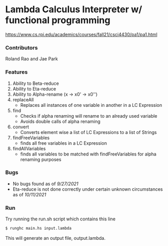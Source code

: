 # Lambda Calculus Interpreter w/ functional programming

https://www.cs.rpi.edu/academics/courses/fall21/csci4430/pa1/pa1.html

### Contributors
Roland Rao and Jae Park

### Features
1. Ability to Beta-reduce
2. Ability to Eta-reduce
3. Ability to Alpha-rename (x -> x0' -> x0'')
4. replaceAll
    * Replaces all instances of one variable in another in a LC Expression
5. find
    * Checks if alpha renaming will rename to an already used variable
    * Avoids double calls of alpha renaming
6. convert
    * Converts element wise a list of LC Expressions to a list of Strings
7. findFreeVariables
    * finds all free variables in a LC Expression
8. findAllVariables
    * finds all variables to be matched with findFreeVariables for alpha renaming purposes

### Bugs
* No bugs found as of _9/27/2021_
* Eta-reduce is not done correctly under certain unknown circumstances as of _10/11/2021_

### Run 
Try running the run.sh script which contains this line
```bash
$ runghc main.hs input.lambda
```
This will generate an output file, output.lambda.

